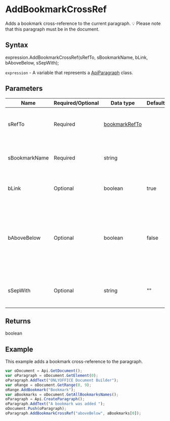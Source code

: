 # AddBookmarkCrossRef

Adds a bookmark cross-reference to the current paragraph.💡 Please note that this paragraph must be in the document.

## Syntax

expression.AddBookmarkCrossRef(sRefTo, sBookmarkName, bLink, bAboveBelow, sSepWith);

`expression` - A variable that represents a [ApiParagraph](../ApiParagraph.md) class.

## Parameters

| **Name** | **Required/Optional** | **Data type** | **Default** | **Description** |
| ------------- | ------------- | ------------- | ------------- | ------------- |
| sRefTo | Required | [bookmarkRefTo](../../Enumeration/bookmarkRefTo.md) |  | The text or numeric value of a bookmark reference you want to insert. |
| sBookmarkName | Required | string |  | The name of the bookmark to be referred to (must be in the document). |
| bLink | Optional | boolean | true | Specifies if the reference will be inserted as a hyperlink. |
| bAboveBelow | Optional | boolean | false | Specifies if the above/below words indicating the position of the reference should be included (don't used with the "text" and "aboveBelow" sRefType). |
| sSepWith | Optional | string | "" | A number separator (used only with the "fullCtxParaNum" sRefType). |

## Returns

boolean

## Example

This example adds a bookmark cross-reference to the paragraph.

```javascript
var oDocument = Api.GetDocument(); 
var oParagraph = oDocument.GetElement(0); 
oParagraph.AddText("ONLYOFFICE Document Builder"); 
var oRange = oDocument.GetRange(0, 9); 
oRange.AddBookmark("Bookmark");
var aBookmarks = oDocument.GetAllBookmarksNames();
oParagraph = Api.CreateParagraph();
oParagraph.AddText("A bookmark was added ");
oDocument.Push(oParagraph);
oParagraph.AddBookmarkCrossRef("aboveBelow", aBookmarks[0]);
```
